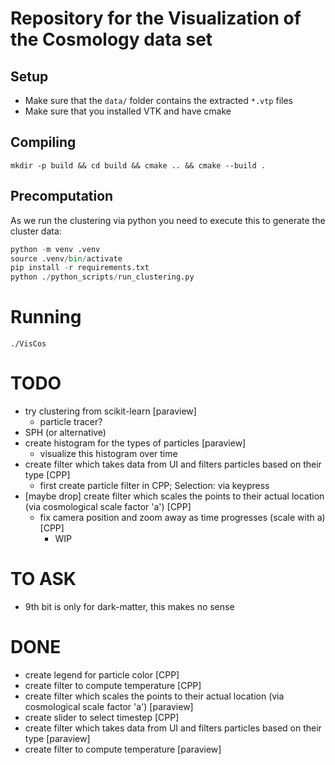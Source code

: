 
# Repository for the Visualization of the Cosmology data set


## Setup

* Make sure that the `data/` folder contains the extracted `*.vtp` files
* Make sure that you installed VTK and have cmake

## Compiling

```
mkdir -p build && cd build && cmake .. && cmake --build .
```

## Precomputation

As we run the clustering via python you need to execute this to generate the cluster data:

```python
python -m venv .venv
source .venv/bin/activate
pip install -r requirements.txt
python ./python_scripts/run_clustering.py
```

# Running

```
./VisCos
```

# TODO
 * try clustering from scikit-learn [paraview] 
    * particle tracer?
* SPH (or alternative)
 * create histogram for the types of particles [paraview]
    * visualize this histogram over time
 * create filter which takes data from UI and filters particles based on their type [CPP]
    * first create particle filter in CPP; Selection: via keypress
 * [maybe drop] create filter which scales the points to their actual location (via cosmological scale factor 'a') [CPP]
    * fix camera position and zoom away as time progresses (scale with a) [CPP]
        * WIP

# TO ASK
* 9th bit is only for dark-matter, this makes no sense
 
# DONE
 * create legend for particle color [CPP]
 * create filter to compute temperature [CPP]
 * create filter which scales the points to their actual location (via cosmological scale factor 'a') [paraview]
 * create slider to select timestep [CPP]
 * create filter which takes data from UI and filters particles based on their type [paraview]
 * create filter to compute temperature [paraview]

